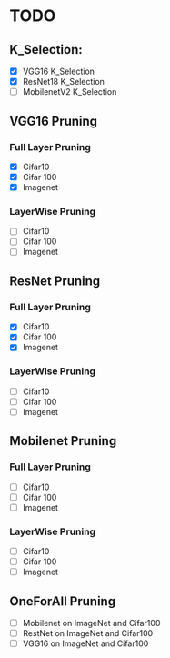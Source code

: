 # TODO  
## K_Selection:
- [x] VGG16 K_Selection 
- [x] ResNet18 K_Selection
- [ ] MobilenetV2 K_Selection

## VGG16 Pruning
### Full Layer Pruning
  - [x] Cifar10 
  - [x] Cifar 100 
  - [x] Imagenet
### LayerWise Pruning
  - [ ] Cifar10 
  - [ ] Cifar 100 
  - [ ] Imagenet 

## ResNet Pruning
### Full Layer Pruning
  - [x] Cifar10 
  - [x] Cifar 100 
  - [x] Imagenet 
### LayerWise Pruning
  - [ ] Cifar10 
  - [ ] Cifar 100 
  - [ ] Imagenet 

## Mobilenet Pruning
### Full Layer Pruning
  - [ ] Cifar10 
  - [ ] Cifar 100 
  - [ ] Imagenet 
### LayerWise Pruning
  - [ ] Cifar10 
  - [ ] Cifar 100 
  - [ ] Imagenet 

## OneForAll Pruning
 - [ ] Mobilenet on ImageNet and Cifar100
 - [ ] RestNet on ImageNet and Cifar100
 - [ ] VGG16 on ImageNet and Cifar100